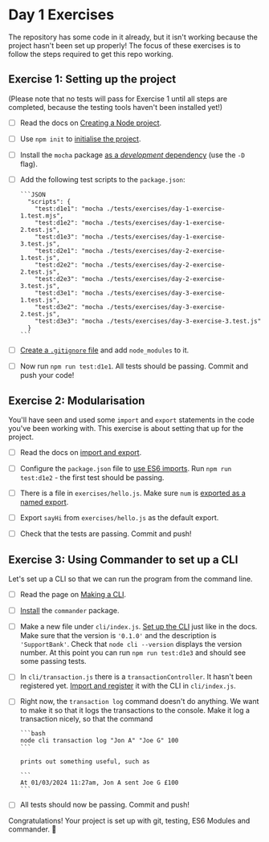 # Day 1 Exercises

The repository has some code in it already, but it isn't working because the
project hasn't been set up properly! The focus of these exercises is to follow
the steps required to get this repo working.

## Exercise 1: Setting up the project

(Please note that no tests will pass for Exercise 1 until all steps are
completed, because the testing tools haven't been installed yet!)

- [ ] Read the docs on
      [Creating a Node project](https://tech-docs.corndel.com/js/node-projects.html).

- [ ] Use `npm init` to
      [initialise the project](https://tech-docs.corndel.com/js/node-projects.html#initialising-with-npm-init).

- [ ] Install the `mocha` package
      [as a _development_ dependency](https://tech-docs.corndel.com/js/node-projects.html#installing-packages-with-npm-install)
      (use the `-D` flag).

- [ ] Add the following test scripts to the `package.json`:

      ```JSON
        "scripts": {
          "test:d1e1": "mocha ./tests/exercises/day-1-exercise-1.test.mjs",
          "test:d1e2": "mocha ./tests/exercises/day-1-exercise-2.test.js",
          "test:d1e3": "mocha ./tests/exercises/day-1-exercise-3.test.js",
          "test:d2e1": "mocha ./tests/exercises/day-2-exercise-1.test.js",
          "test:d2e2": "mocha ./tests/exercises/day-2-exercise-2.test.js",
          "test:d2e3": "mocha ./tests/exercises/day-2-exercise-3.test.js",
          "test:d3e1": "mocha ./tests/exercises/day-3-exercise-1.test.js",
          "test:d3e2": "mocha ./tests/exercises/day-3-exercise-2.test.js",
          "test:d3e3": "mocha ./tests/exercises/day-3-exercise-3.test.js"
        }
      ```

- [ ] [Create a `.gitignore` file](https://tech-docs.corndel.com/js/node-projects.html#tracking-with-git)
      and add `node_modules` to it.

- [ ] Now run `npm run test:d1e1`. All tests should be passing. Commit and push
      your code!

## Exercise 2: Modularisation

You'll have seen and used some `import` and `export` statements in the code
you've been working with. This exercise is about setting that up for the
project.

- [ ] Read the docs on
      [import and export](https://tech-docs.corndel.com/js/imports-and-exports.html).

- [ ] Configure the `package.json` file to
      [use ES6 imports](https://tech-docs.corndel.com/js/imports-and-exports.html#configuring-the-project).
      Run `npm run test:d1e2` - the first test should be passing.

- [ ] There is a file in `exercises/hello.js`. Make sure `num` is
      [exported as a named export](https://tech-docs.corndel.com/js/imports-and-exports.html#named-and-default-exports).

- [ ] Export `sayHi` from `exercises/hello.js` as the default export.

- [ ] Check that the tests are passing. Commit and push!

## Exercise 3: Using Commander to set up a CLI

Let's set up a CLI so that we can run the program from the command line.

- [ ] Read the page on
      [Making a CLI](https://tech-docs.corndel.com/js/making-a-cli.html).

- [ ] [Install](https://tech-docs.corndel.com/js/making-a-cli.html#installing-commander)
      the `commander` package.

- [ ] Make a new file under `cli/index.js`.
      [Set up the CLI](https://tech-docs.corndel.com/js/making-a-cli.html#setting-up-your-cli)
      just like in the docs. Make sure that the version is `'0.1.0'` and the
      description is `'SupportBank'`. Check that `node cli --version` displays
      the version number. At this point you can run `npm run test:d1e3` and
      should see some passing tests.

- [ ] In `cli/transaction.js` there is a `transactionController`. It hasn't been
      registered yet.
      [Import and register](https://tech-docs.corndel.com/js/making-a-cli.html#register-the-command)
      it with the CLI in `cli/index.js`.

- [ ] Right now, the `transaction log` command doesn't do anything. We want to
      make it so that it logs the transactions to the console. Make it log a
      transaction nicely, so that the command

      ```bash
      node cli transaction log "Jon A" "Joe G" 100
      ```

      prints out something useful, such as

      ```
      At 01/03/2024 11:27am, Jon A sent Joe G £100
      ```

- [ ] All tests should now be passing. Commit and push!

Congratulations! Your project is set up with git, testing, ES6 Modules and
commander. :tada:

